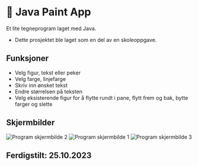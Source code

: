# 🎨 Java Paint App

Et lite tegneprogram laget med Java.
- Dette prosjektet ble laget som en del av en skoleoppgave.

## Funksjoner
- Velg figur, tekst eller peker
- Velg farge, linjefarge
- Skriv inn ønsket tekst
- Endre størrelsen på teksten
- Velg eksisterende figur for å flytte rundt i pane, flytt frem og bak, bytte farger og slette

## Skjermbilder
![Program skjermbilde 2](https://github.com/user-attachments/assets/777bbb21-e629-45d2-b3e7-687c00a7e93e)
![Program skjermbilde 1](https://github.com/user-attachments/assets/402942f2-fa22-4f51-8255-7a4c773ce382)
![Program skjermbilde 3](https://github.com/user-attachments/assets/b87d2f61-706d-46f7-8807-fc0dab82c9b1)

## Ferdigstilt: 25.10.2023
